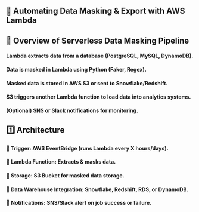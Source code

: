 ## 🚀 Automating Data Masking & Export with AWS Lambda

## 📌 Overview of Serverless Data Masking Pipeline
#### Lambda extracts data from a database (PostgreSQL, MySQL, DynamoDB).
#### Data is masked in Lambda using Python (Faker, Regex).
#### Masked data is stored in AWS S3 or sent to Snowflake/Redshift.
#### S3 triggers another Lambda function to load data into analytics systems.
#### (Optional) SNS or Slack notifications for monitoring.
## 1️⃣ Architecture
#### 🔹 Trigger: AWS EventBridge (runs Lambda every X hours/days).
#### 🔹 Lambda Function: Extracts & masks data.
#### 🔹 Storage: S3 Bucket for masked data storage.
#### 🔹 Data Warehouse Integration: Snowflake, Redshift, RDS, or DynamoDB.
#### 🔹 Notifications: SNS/Slack alert on job success or failure.
